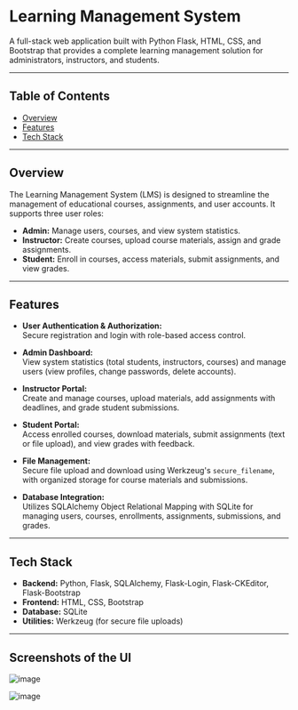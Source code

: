# Learning Management System

A full-stack web application built with Python Flask, HTML, CSS, and Bootstrap that provides a complete learning management solution for administrators, instructors, and students.

---

## Table of Contents

- [Overview](#overview)
- [Features](#features)
- [Tech Stack](#tech-stack)

---

## Overview

The Learning Management System (LMS) is designed to streamline the management of educational courses, assignments, and user accounts. It supports three user roles:

- **Admin:** Manage users, courses, and view system statistics.
- **Instructor:** Create courses, upload course materials, assign and grade assignments.
- **Student:** Enroll in courses, access materials, submit assignments, and view grades.

---

## Features

- **User Authentication & Authorization:**  
  Secure registration and login with role-based access control.

- **Admin Dashboard:**  
  View system statistics (total students, instructors, courses) and manage users (view profiles, change passwords, delete accounts).

- **Instructor Portal:**  
  Create and manage courses, upload materials, add assignments with deadlines, and grade student submissions.

- **Student Portal:**  
  Access enrolled courses, download materials, submit assignments (text or file upload), and view grades with feedback.

- **File Management:**  
  Secure file upload and download using Werkzeug's `secure_filename`, with organized storage for course materials and submissions.

- **Database Integration:**  
  Utilizes SQLAlchemy Object Relational Mapping with SQLite for managing users, courses, enrollments, assignments, submissions, and grades.

---

## Tech Stack

- **Backend:** Python, Flask, SQLAlchemy, Flask-Login, Flask-CKEditor, Flask-Bootstrap
- **Frontend:** HTML, CSS, Bootstrap
- **Database:** SQLite
- **Utilities:** Werkzeug (for secure file uploads)

---

## Screenshots of the UI

![image](https://github.com/user-attachments/assets/d51f455b-7dc5-4778-8bf9-06a78c2f5876)

![image](https://github.com/user-attachments/assets/c3814a9b-c4d9-4ff8-971d-e0a58d2542c3)

